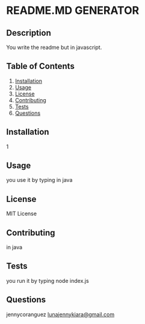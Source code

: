 # README.MD GENERATOR
## Description
You write the readme but in javascript.

## Table of Contents
1. [Installation](#installation)
2. [Usage](#usage)
3. [License](#license)
4. [Contributing](#contributing)
5. [Tests](#tests)
6. [Questions](#questions)

## Installation 
1

## Usage
you use it by typing in java

## License
MIT License

## Contributing
in java

## Tests
you run it by typing node index.js

## Questions
jennycoranguez
lunajennykiara@gmail.com

